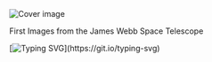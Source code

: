 <img src="./src/main_image_deep_field_smacs0723-5mb.jpeg" alt="Cover image" style="width:auto;height:auto" />

<p>First Images from the James Webb Space Telescope</p>

[![Typing SVG](https://readme-typing-svg.herokuapp.com?size=24&duration=3000&color=538377&center=true&vCenter=true&height=100&lines=Hi!+My+name+is+Minh..)](https://git.io/typing-svg)
